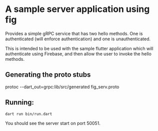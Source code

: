 # A sample server application using fig

Provides a simple gRPC service that has two hello methods. One
is authenticated (will enforce authentication) and one
is unauthenticated. 

This is intended to be used with the sample flutter application which
will authenticate using Firebase, and then allow the user to invoke the hello 
methods. 

## Generating the proto stubs

protoc --dart_out=grpc:lib/src/generated fig_serv.proto

## Running:

`dart run bin/run.dart`

You should see the server start on port 50051.



